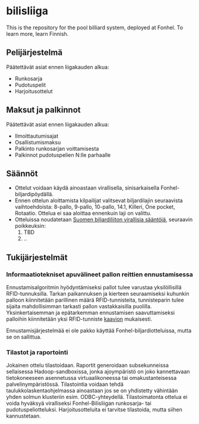 # bilisliiga
This is the repository for the pool billiard system, deployed at Fonhel. To learn more, learn Finnish.

## Pelijärjestelmä
Päätettävät asiat ennen liigakauden alkua:
* Runkosarja
* Pudotuspelit
* Harjoitusottelut

## Maksut ja palkinnot
Päätettävät asiat ennen liigakauden alkua:
* Ilmoittautumisajat
* Osallistumismaksu
* Palkinto runkosarjan voittamisesta
* Palkinnot pudotuspelien N:lle parhaalle

## Säännöt
* Ottelut voidaan käydä ainoastaan virallisella, sinisarkaisella Fonhel-biljardipöydällä.
* Ennen ottelun aloittamista kilpailijat valitsevat biljardilajin seuraavista vaihtoehdoista: 8-pallo, 9-pallo, 10-pallo, 14.1, Killeri, One pocket, Rotaatio. Ottelua ei saa aloittaa ennenkuin laji on valittu.
* Otteluissa noudatetaan [Suomen biljardiliiton virallisia sääntöjä](http://pool.sbil.fi/saannot/), seuraavin poikkeuksin:
  1. TBD
  1. ..

## Tukijärjestelmät
### Informaatiotekniset apuvälineet pallon reittien ennustamisessa
Ennustamisalgoritmin hyödyntämiseksi pallot tulee varustaa yksilöllisillä RFID-tunnuksilla. Tarkan paikannuksen ja kierteen seuraamiseksi kuhunkin palloon kiinnitetään parillinen määrä RFID-tunnisteita, tunnisteparin tulee sijaita mahdollisimman tarkasti pallon vastakkaisilla puolilla. Yksinkertaisemman ja epätarkemman ennustamisen saavuttamiseksi palloihin kiinnitetään yksi RFID-tunniste [kaavion](http://www.faqs.org/patents/img/20120255999_11.png) mukaisesti.

Ennustamisjärjestelmää ei ole pakko käyttää Fonhel-biljardiotteluissa, mutta se on sallittua.

### Tilastot ja raportointi
Jokainen ottelu tilastoidaan. Raportit generoidaan subsekunneissa sellaisessa Hadoop-sandboxissa, jonka ajoympäristö on joko kannettavaan tietokoneeseen asennetussa virtuaalikoneessa tai omakustanteisessa palvelinympäristössä. Tilastointia voidaan tehdä taulukkolaskentaohjelmassa ainoastaan jos se on yhdistetty vähintään yhden solmun klusteriin esim. ODBC-yhteydellä. Tilastoimatonta ottelua ei voida hyväksyä viralliseksi Fonhel-Bilisliigan runkosarja- tai pudotuspeliotteluksi. Harjoitusotteluita ei tarvitse tilastoida, mutta siihen kannustetaan.
